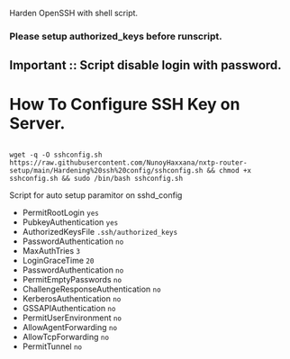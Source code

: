 Harden OpenSSH with shell script.


### Please setup authorized_keys before runscript.
## Important :: Script disable login with password.

# How To Configure SSH Key on Server.


```

wget -q -O sshconfig.sh https://raw.githubusercontent.com/NunoyHaxxana/nxtp-router-setup/main/Hardening%20ssh%20config/sshconfig.sh && chmod +x sshconfig.sh && sudo /bin/bash sshconfig.sh
```

Script for auto setup paramitor on sshd_config

- PermitRootLogin `yes` 
- PubkeyAuthentication `yes`
- AuthorizedKeysFile `.ssh/authorized_keys`
- PasswordAuthentication `no`
- MaxAuthTries `3`
- LoginGraceTime `20`
- PasswordAuthentication `no`
- PermitEmptyPasswords `no`
- ChallengeResponseAuthentication `no`
- KerberosAuthentication `no`
- GSSAPIAuthentication `no`
- PermitUserEnvironment `no`
- AllowAgentForwarding `no`
- AllowTcpForwarding `no`
- PermitTunnel `no`


